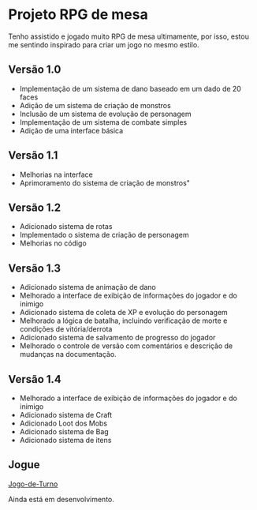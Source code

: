 
# Projeto RPG de mesa

Tenho assistido e jogado muito RPG de mesa ultimamente, por isso, estou me sentindo inspirado para criar um jogo no mesmo estilo.


## Versão 1.0

 - Implementação de um sistema de dano baseado em um dado de 20 faces
 - Adição de um sistema de criação de monstros
 - Inclusão de um sistema de evolução de personagem
 - Implementação de um sistema de combate simples
 - Adição de uma interface básica

## Versão 1.1

 - Melhorias na interface
 - Aprimoramento do sistema de criação de monstros"
 
 ## Versão 1.2
 
 - Adicionado sistema de rotas 
 - Implementado o sistema de criação de personagem 
 - Melhorias no código
 
 ## Versão 1.3
 
- Adicionado sistema de animação de dano
- Melhorado a interface de exibição de informações do jogador e do inimigo
- Adicionado sistema de coleta de XP e evolução do personagem
- Melhorado a lógica de batalha, incluindo verificação de morte e condições de vitória/derrota
- Adicionado sistema de salvamento de progresso do jogador
- Melhorado o controle de versão com comentários e descrição de mudanças na documentação.

 ## Versão 1.4
 
- Melhorado a interface de exibição de informações do jogador e do inimigo
- Adicionado sistema de Craft
- Adicionado Loot dos Mobs
- Adicionado sistema de Bag
- Adicionado sistema de itens

 ## Jogue
 
 [Jogo-de-Turno](https://devjaum.github.io/Jogo-de-Turno/) 
 
 Ainda está em desenvolvimento.
